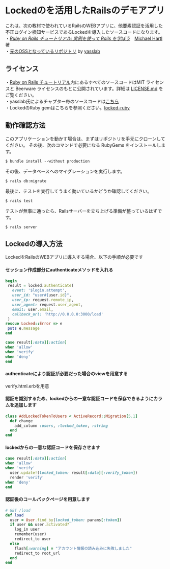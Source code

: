 # Lockedのを活用したRailsのデモアプリ

これは、次の教材で使われているRailsのWEBアプリに、他要素認証を活用した不正ログイン検知サービスであるLockedを導入したソースコードになります。  
・[*Ruby on Rails チュートリアル: 実例を使って Rails を学ぼう*](http://railstutorial.jp/)　[Michael Hartl](http://www.michaelhartl.com/) 著  
・[元のOSSとなっているリポジトリ](https://github.com/yasslab/sample_apps/tree/master/5_1_2/ch14) by [yasslab](https://github.com/yasslab)

## ライセンス

・[Ruby on Rails チュートリアル](http://railstutorial.jp/)内にあるすべてのソースコードはMIT ライセンスと Beerware ライセンスのもとに公開されています。詳細は [LICENSE.md](LICENSE.md) をご覧ください。  
・yasslab氏によるチャプター毎のソースコードは[こちら](https://github.com/yasslab/sample_apps/tree/master/5_1_2/ch14)  
・LockedのRuby gemはこちらを参照ください。[locked-ruby](https://github.com/OnetapInc/locked-ruby)


## 動作確認方法

このアプリケーションを動かす場合は、まずはリポジトリを手元にクローンしてください。
その後、次のコマンドで必要になる RubyGems をインストールします。

```
$ bundle install --without production
```

その後、データベースへのマイグレーションを実行します。

```
$ rails db:migrate
```

最後に、テストを実行してうまく動いているかどうか確認してください。

```
$ rails test
```

テストが無事に通ったら、Railsサーバーを立ち上げる準備が整っているはずです。

```
$ rails server
```

## Lockedの導入方法
LockedをRailsのWEBアプリに導入する場合、以下の手順が必要です
#### セッション作成部分にauthenticateメソッドを入れる
```ruby
begin
 result = locked.authenticate(
   event: '$login.attempt',
   user_id: "user#{user.id}",
   user_ip: request.remote_ip,
   user_agent: request.user_agent,
   email: user.email,
   callback_url: 'http://0.0.0.0:3000/load'
 )
rescue Locked::Error => e
 puts e.message
end

case result[:data][:action]
when 'allow'
when 'verify'
when 'deny'
end
```

#### authenticateにより認証が必要だった場合のviewを用意する
verify.html.erbを用意

#### 認証を識別するため、lockedからの一意な認証コードを保存できるようにカラムを追加します
```ruby
class AddLockedTokenToUsers < ActiveRecord::Migration[5.1]
  def change
    add_column :users, :locked_token, :string
  end
end
```

#### lockedからの一意な認証コードを保存させます
```ruby
case result[:data][:action]
when 'allow'
when 'verify'
  user.update!(locked_token: result[:data][:verify_token])
  render 'verify'
when 'deny'
end
```

#### 認証後のコールバックページを用意します
```ruby
# GET /load
def load
  user = User.find_by(locked_token: params[:token])
  if user && user.activated?
    log_in user
    remember(user)
    redirect_to user
  else
    flash[:warning] = "アカウント情報の読み込みに失敗しました"
    redirect_to root_url
  end
end
```
